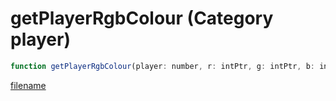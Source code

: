 # getPlayerRgbColour (Category player)

```js
function getPlayerRgbColour(player: number, r: intPtr, g: intPtr, b: intPtr): Array
```

[filename](getPlayerRgbColour_m.md ':include')